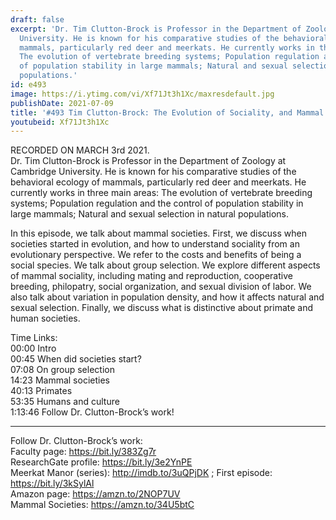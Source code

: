 ```yaml
---
draft: false
excerpt: 'Dr. Tim Clutton-Brock is Professor in the Department of Zoology at Cambridge
  University. He is known for his comparative studies of the behavioral ecology of
  mammals, particularly red deer and meerkats. He currently works in three main areas:
  The evolution of vertebrate breeding systems; Population regulation and the control
  of population stability in large mammals; Natural and sexual selection in natural
  populations.'
id: e493
image: https://i.ytimg.com/vi/Xf71Jt3h1Xc/maxresdefault.jpg
publishDate: 2021-07-09
title: '#493 Tim Clutton-Brock: The Evolution of Sociality, and Mammal Societies'
youtubeid: Xf71Jt3h1Xc
---
```

RECORDED ON MARCH 3rd 2021.  
Dr. Tim Clutton-Brock is Professor in the Department of Zoology at Cambridge University. He is known for his comparative studies of the behavioral ecology of mammals, particularly red deer and meerkats. He currently works in three main areas: The evolution of vertebrate breeding systems; Population regulation and the control of population stability in large mammals; Natural and sexual selection in natural populations.

In this episode, we talk about mammal societies. First, we discuss when societies started in evolution, and how to understand sociality from an evolutionary perspective. We refer to the costs and benefits of being a social species. We talk about group selection. We explore different aspects of mammal sociality, including mating and reproduction, cooperative breeding, philopatry, social organization, and sexual division of labor. We also talk about variation in population density, and how it affects natural and sexual selection. Finally, we discuss what is distinctive about primate and human societies. 

Time Links:  
00:00 Intro  
00:45  When did societies start?  
07:08  On group selection  
14:23  Mammal societies  
40:13  Primates  
53:35  Humans and culture  
1:13:46  Follow Dr. Clutton-Brock’s work!

---

Follow Dr. Clutton-Brock’s work:  
Faculty page: https://bit.ly/383Zg7r  
ResearchGate profile: https://bit.ly/3e2YnPE  
Meerkat Manor (series): http://imdb.to/3uQPjDK ; First episode: https://bit.ly/3kSylAl  
Amazon page: https://amzn.to/2NOP7UV  
Mammal Societies: https://amzn.to/34U5btC
